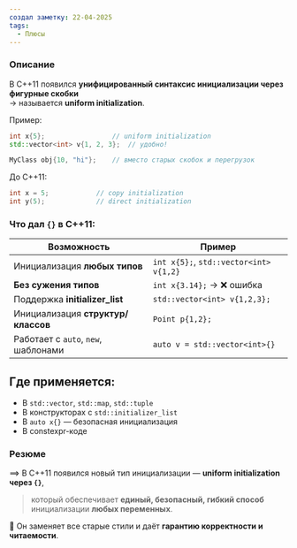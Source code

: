 ```yaml
---
создал заметку: 22-04-2025
tags:
  - Плюсы
---
```

### Описание
В C++11 появился **унифицированный синтаксис инициализации через фигурные скобки**  
→ называется **uniform initialization**.

Пример:
```cpp
int x{5};                 // uniform initialization
std::vector<int> v{1, 2, 3};  // удобно!

MyClass obj{10, "hi"};    // вместо старых скобок и перегрузок
```
До C++11:
```cpp
int x = 5;            // copy initialization
int y(5);             // direct initialization
```
### Что дал `{}` в C++11:
|Возможность|Пример|
|---|---|
|Инициализация **любых типов**|`int x{5};`, `std::vector<int> v{1,2}`|
|**Без сужения типов**|`int x{3.14};` → ❌ ошибка|
|Поддержка **initializer_list**|`std::vector<int> v{1,2,3};`|
|Инициализация **структур/классов**|`Point p{1,2};`|
|Работает с `auto`, `new`, шаблонами|`auto v = std::vector<int>{}`|
## Где применяется:
- В `std::vector`, `std::map`, `std::tuple`
- В конструкторах с `std::initializer_list`
- В `auto x{}` — безопасная инициализация
- В constexpr-коде
### Резюме
==> В C++11 появился новый тип инициализации — **uniform initialization через `{}`**,  
> который обеспечивает **единый, безопасный, гибкий способ** инициализации **любых переменных**.

📌 Он заменяет все старые стили и даёт **гарантию корректности и читаемости**.